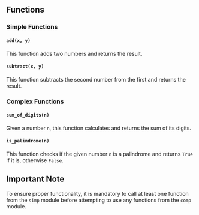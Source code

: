 ## Functions

### Simple Functions

#### `add(x, y)`

This function adds two numbers and returns the result.

#### `subtract(x, y)`

This function subtracts the second number from the first and returns the result.

### Complex Functions

#### `sum_of_digits(n)`

Given a number `n`, this function calculates and returns the sum of its digits.

#### `is_palindrome(n)`

This function checks if the given number `n` is a palindrome and returns `True` if it is, otherwise `False`.

## Important Note

To ensure proper functionality, it is mandatory to call at least one function from the `simp` module before attempting to use any functions from the `comp` module.
